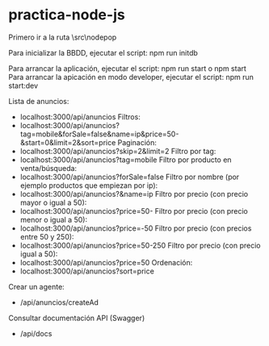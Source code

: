 # practica-node-js

Primero ir a la ruta \src\nodepop

Para inicializar la BBDD, ejecutar el script: npm run initdb

Para arrancar la aplicación, ejecutar el script: npm run start o npm start
Para arrancar la apicación en modo developer, ejecutar el script: npm run start:dev

Lista de anuncios:
- localhost:3000/api/anuncios
Filtros:
- localhost:3000/api/anuncios?tag=mobile&forSale=false&name=ip&price=50-&start=0&limit=2&sort=price
Paginación:
- localhost:3000/api/anuncios?skip=2&limit=2
Filtro por tag: 
- localhost:3000/api/anuncios?tag=mobile
Filtro por producto en venta/búsqueda: 
- localhost:3000/api/anuncios?forSale=false
Filtro por nombre (por ejemplo productos que empiezan por ip): 
- localhost:3000/api/anuncios?&name=ip
Filtro por precio (con precio mayor o igual a 50):
- localhost:3000/api/anuncios?price=50-
Filtro por precio (con precio menor o igual a 50):
- localhost:3000/api/anuncios?price=-50
Filtro por precio (con precios entre 50 y 250):
- localhost:3000/api/anuncios?price=50-250
Filtro por precio (con precio igual a 50):
- localhost:3000/api/anuncios?price=50
Ordenación:
- localhost:3000/api/anuncios?sort=price


Crear un agente:
- /api/anuncios/createAd



Consultar documentación API (Swagger)
- /api/docs